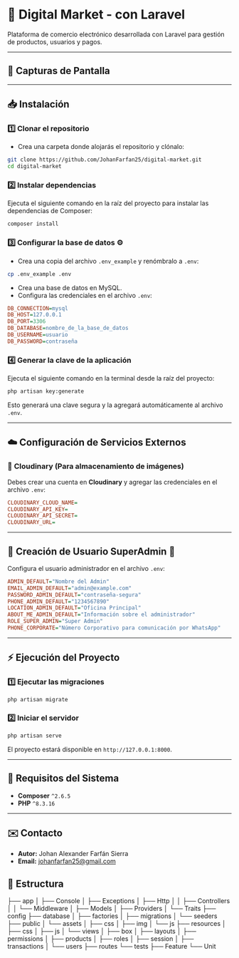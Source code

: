 # 🚀 Digital Market - con Laravel

Plataforma de comercio electrónico desarrollada con Laravel para gestión de productos, usuarios y pagos.

---

## 📸 Capturas de Pantalla



---

## 📥 Instalación

### 1️⃣ Clonar el repositorio

- Crea una carpeta donde alojarás el repositorio y clónalo:

```bash
git clone https://github.com/JohanFarfan25/digital-market.git
cd digital-market
```

### 2️⃣ Instalar dependencias

Ejecuta el siguiente comando en la raíz del proyecto para instalar las dependencias de Composer:

```bash
composer install
```

### 3️⃣ Configurar la base de datos ⚙️

- Crea una copia del archivo `.env_example` y renómbralo a `.env`:

```bash
cp .env_example .env
```

- Crea una base de datos en MySQL.
- Configura las credenciales en el archivo `.env`:

```ini
DB_CONNECTION=mysql
DB_HOST=127.0.0.1
DB_PORT=3306
DB_DATABASE=nombre_de_la_base_de_datos
DB_USERNAME=usuario
DB_PASSWORD=contraseña
```

### 4️⃣ Generar la clave de la aplicación

Ejecuta el siguiente comando en la terminal desde la raíz del proyecto:

```bash
php artisan key:generate
```

Esto generará una clave segura y la agregará automáticamente al archivo `.env`.

---

## ☁️ Configuración de Servicios Externos

### 🔹 **Cloudinary** (Para almacenamiento de imágenes)

Debes crear una cuenta en **Cloudinary** y agregar las credenciales en el archivo `.env`:

```ini
CLOUDINARY_CLOUD_NAME=
CLOUDINARY_API_KEY=
CLOUDINARY_API_SECRET=
CLOUDINARY_URL=
```

---

## 👤 Creación de Usuario SuperAdmin 👑

Configura el usuario administrador en el archivo `.env`:

```ini
ADMIN_DEFAULT="Nombre del Admin"
EMAIL_ADMIN_DEFAULT="admin@example.com"
PASSWORD_ADMIN_DEFAULT="contraseña-segura"
PHONE_ADMIN_DEFAULT="1234567890"
LOCATION_ADMIN_DEFAULT="Oficina Principal"
ABOUT_ME_ADMIN_DEFAULT="Información sobre el administrador"
ROLE_SUPER_ADMIN="Super Admin"
PHONE_CORPORATE="Número Corporativo para comunicación por WhatsApp"
```

---

## ⚡ Ejecución del Proyecto 

### 1️⃣ Ejecutar las migraciones 

```bash
php artisan migrate
```

### 2️⃣ Iniciar el servidor

```bash
php artisan serve
```

El proyecto estará disponible en `http://127.0.0.1:8000`.

---

## 🔧 Requisitos del Sistema

- **Composer** `^2.6.5`
- **PHP** `^8.3.16`

---


## ✉️ Contacto
- **Autor:** Johan Alexander Farfán Sierra
- **Email:** johanfarfan25@gmail.com

## 📂 Estructura

├── app
│   ├── Console
│   ├── Exceptions
│   ├── Http
│   │   ├── Controllers
│   │   └── Middleware
│   ├── Models
│   ├── Providers
│   └── Traits
├── config
├── database
│   ├── factories
│   ├── migrations
│   └── seeders
├── public
│   └── assets
│       ├── css
│       ├── img
│       └── js
├── resources
│   ├── css
│   ├── js
│   └── views
│       ├── box
│       ├── layouts
│       ├── permissions
│       ├── products
│       ├── roles
│       ├── session
│       ├── transactions
│       └── users
├── routes
└── tests
    ├── Feature
    └── Unit
